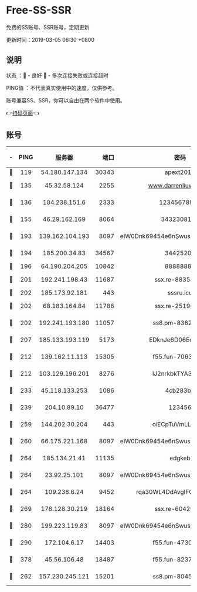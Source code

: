 # Free-SS-SSR

免费的SS账号、SSR账号，定期更新

更新时间：2019-03-05 06:30 +0800

## 说明

状态     ：🙂 - 良好 🙁 - 多次连接失败或连接超时

PING值   ：不代表真实使用中的速度，仅供参考。

账号兼容SS、SSR，你可以自由在两个软件中使用。

👉[扫码页面](https://liesauer.github.io/free-ss-ssr.github.io/)👈

## 账号

|-|PING|服务器|端口|密码|加密方式|区域|
|:----:|:----:|:-----:|-----:|:----:|:----:|:----:|
|🙂|119|54.180.147.134|30343|apext2019|chacha20|KR|
|🙂|135|45.32.58.124|2255|www.darrenliuwei.com|aes-256-cfb|JP|
|🙂|136|104.238.151.6|2333|12345678900|aes-256-cfb|JP|
|🙂|155|46.29.162.169|8064|3432308177|aes-256-cfb|RU|
|🙂|193|139.162.104.193|8097|eIW0Dnk69454e6nSwuspv9DmS201tQ0D|aes-256-cfb|JP|
|🙂|194|185.200.34.83|34567|34425208|aes-256-cfb|US|
|🙂|196|64.190.204.205|10842|88888888|rc4-md5|US|
|🙂|201|192.241.198.43|11687|ssx.re-88354290|aes-256-cfb|US|
|🙂|202|185.173.92.181|443|sssru.icu|rc4-md5|RU|
|🙂|202|68.183.164.84|11786|ssx.re-25196932|aes-256-cfb|US|
|🙂|202|192.241.193.180|11057|ss8.pm-83620677|aes-256-cfb|US|
|🙂|207|185.133.193.119|5173|EDknJe6D06EoWDaw|aes-256-cfb|US|
|🙂|212|139.162.11.113|15305|f55.fun-70630978|aes-256-cfb|SG|
|🙂|212|103.129.196.201|8276|lJ2nrkbkTYA30wv0|aes-256-cfb|US|
|🙂|233|45.118.133.253|1086|4cb283b8|aes-256-cfb|SG|
|🙂|239|204.10.89.10|36477|123456|aes-256-cfb|US|
|🙂|259|144.202.30.204|443|oiECpTuVmLLxk4Ts|aes-256-cfb|US|
|🙂|260|66.175.221.168|8097|eIW0Dnk69454e6nSwuspv9DmS201tQ0D|aes-256-cfb|US|
|🙂|264|185.134.21.41|11135|edgkeb|aes-256-cfb|GB|
|🙂|264|23.92.25.101|8097|eIW0Dnk69454e6nSwuspv9DmS201tQ0D|aes-256-cfb|US|
|🙂|264|109.238.6.24|9452|rqa30WL4DdAvgIFG6Fs3znzTa|aes-256-cfb|FR|
|🙂|269|178.128.30.219|18164|ssx.re-60429944|aes-256-cfb|SG|
|🙂|280|199.223.119.83|8097|eIW0Dnk69454e6nSwuspv9DmS201tQ0D|aes-256-cfb|US|
|🙂|290|172.104.6.17|14403|f55.fun-47304627|aes-256-cfb|US|
|🙂|378|45.56.106.48|18487|f55.fun-82379795|aes-256-cfb|US|
|🙂|262|157.230.245.121|15201|ss8.pm-80454151|aes-256-cfb|SG|
